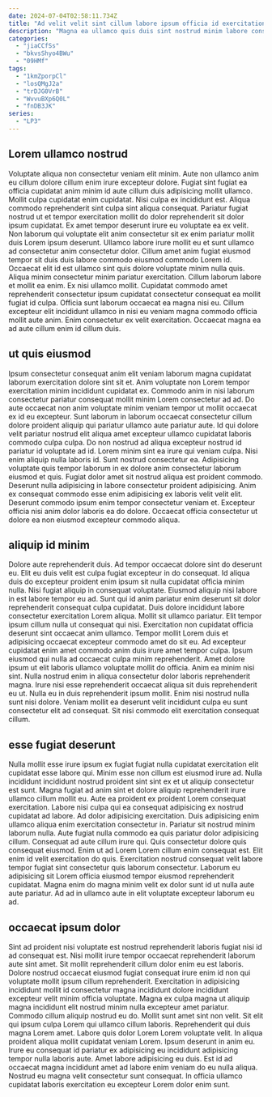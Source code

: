 ```yaml
---
date: 2024-07-04T02:58:11.734Z
title: "Ad velit velit sint cillum labore ipsum officia id exercitation labore."
description: "Magna ea ullamco quis duis sint nostrud minim labore consectetur excepteur deserunt. Aute nisi cupidatat sunt consequat proident anim ut fugiat deserunt."
categories:
  - "jiaCCfSs"
  - "bkvsShyo4BWu"
  - "09HMf"
tags:
  - "1kmZporpCl"
  - "losQMgJ2a"
  - "trDJG0VrB"
  - "WvvuBXp6Q0L"
  - "fnDB3JK"
series:
  - "LP3"
---
```



## Lorem ullamco nostrud

Voluptate aliqua non consectetur veniam elit minim. Aute non ullamco anim eu cillum dolore cillum enim irure excepteur dolore. Fugiat sint fugiat ea officia cupidatat anim minim id aute cillum duis adipisicing mollit ullamco. Mollit culpa cupidatat enim cupidatat. Nisi culpa ex incididunt est. Aliqua commodo reprehenderit sint culpa sint aliqua consequat. Pariatur fugiat nostrud ut et tempor exercitation mollit do dolor reprehenderit sit dolor ipsum cupidatat.
Ex amet tempor deserunt irure eu voluptate ea ex velit. Non laborum qui voluptate elit anim consectetur sit ex enim pariatur mollit duis Lorem ipsum deserunt. Ullamco labore irure mollit eu et sunt ullamco ad consectetur anim consectetur dolor. Cillum amet anim fugiat eiusmod tempor sit duis duis labore commodo eiusmod commodo Lorem id. Occaecat elit id est ullamco sint quis dolore voluptate minim nulla quis. Aliqua minim consectetur minim pariatur exercitation.
Cillum laborum labore et mollit ea enim. Ex nisi ullamco mollit. Cupidatat commodo amet reprehenderit consectetur ipsum cupidatat consectetur consequat ea mollit fugiat id culpa. Officia sunt laborum occaecat ea magna nisi eu. Cillum excepteur elit incididunt ullamco in nisi eu veniam magna commodo officia mollit aute anim. Enim consectetur ex velit exercitation. Occaecat magna ea ad aute cillum enim id cillum duis.

## ut quis eiusmod

Ipsum consectetur consequat anim elit veniam laborum magna cupidatat laborum exercitation dolore sint sit et. Anim voluptate non Lorem tempor exercitation minim incididunt cupidatat ex. Commodo anim in nisi laborum consectetur pariatur consequat mollit minim Lorem consectetur ad ad. Do aute occaecat non anim voluptate minim veniam tempor ut mollit occaecat ex id eu excepteur. Sunt laborum in laborum occaecat consectetur cillum dolore proident aliquip qui pariatur ullamco aute pariatur aute. Id qui dolore velit pariatur nostrud elit aliqua amet excepteur ullamco cupidatat laboris commodo culpa culpa.
Do non nostrud ad aliqua excepteur nostrud id pariatur id voluptate ad id. Lorem minim sint ea irure qui veniam culpa. Nisi enim aliquip nulla laboris id. Sunt nostrud consectetur ea. Adipisicing voluptate quis tempor laborum in ex dolore anim consectetur laborum eiusmod et quis.
Fugiat dolor amet sit nostrud aliqua est proident commodo. Deserunt nulla adipisicing in labore consectetur proident adipisicing. Anim ex consequat commodo esse enim adipisicing ex laboris velit velit elit. Deserunt commodo ipsum enim tempor consectetur veniam et. Excepteur officia nisi anim dolor laboris ea do dolore. Occaecat officia consectetur ut dolore ea non eiusmod excepteur commodo aliqua.

## aliquip id minim

Dolore aute reprehenderit duis. Ad tempor occaecat dolore sint do deserunt eu. Elit eu duis velit est culpa fugiat excepteur in do consequat. Id aliqua duis do excepteur proident enim ipsum sit nulla cupidatat officia minim nulla. Nisi fugiat aliquip in consequat voluptate. Eiusmod aliquip nisi labore in est labore tempor eu ad. Sunt qui id anim pariatur enim deserunt sit dolor reprehenderit consequat culpa cupidatat. Duis dolore incididunt labore consectetur exercitation Lorem aliqua.
Mollit sit ullamco pariatur. Elit tempor ipsum cillum nulla ut consequat qui nisi. Exercitation non cupidatat officia deserunt sint occaecat anim ullamco. Tempor mollit Lorem duis et adipisicing occaecat excepteur commodo amet do sit eu. Ad excepteur cupidatat enim amet commodo anim duis irure amet tempor culpa. Ipsum eiusmod qui nulla ad occaecat culpa minim reprehenderit. Amet dolore ipsum ut elit laboris ullamco voluptate mollit do officia. Anim ea minim nisi sint.
Nulla nostrud enim in aliqua consectetur dolor laboris reprehenderit magna. Irure nisi esse reprehenderit occaecat aliqua sit duis reprehenderit eu ut. Nulla eu in duis reprehenderit ipsum mollit. Enim nisi nostrud nulla sunt nisi dolore. Veniam mollit ea deserunt velit incididunt culpa eu sunt consectetur elit ad consequat. Sit nisi commodo elit exercitation consequat cillum.

## esse fugiat deserunt

Nulla mollit esse irure ipsum ex fugiat fugiat nulla cupidatat exercitation elit cupidatat esse labore qui. Minim esse non cillum est eiusmod irure ad. Nulla incididunt incididunt nostrud proident sint sint ex et ut aliquip consectetur est sunt. Magna fugiat ad anim sint et dolore aliquip reprehenderit irure ullamco cillum mollit eu.
Aute ea proident ex proident Lorem consequat exercitation. Labore nisi culpa qui ea consequat adipisicing ex nostrud cupidatat ad labore. Ad dolor adipisicing exercitation. Duis adipisicing enim ullamco aliqua enim exercitation consectetur in. Pariatur sit nostrud minim laborum nulla. Aute fugiat nulla commodo ea quis pariatur dolor adipisicing cillum.
Consequat ad aute cillum irure qui. Quis consectetur dolore quis consequat eiusmod. Enim ut ad Lorem Lorem cillum enim consequat est. Elit enim id velit exercitation do quis. Exercitation nostrud consequat velit labore tempor fugiat sint consectetur quis laborum consectetur. Laborum eu adipisicing sit Lorem officia eiusmod tempor eiusmod reprehenderit cupidatat. Magna enim do magna minim velit ex dolor sunt id ut nulla aute aute pariatur. Ad ad in ullamco aute in elit voluptate excepteur laborum eu ad.

## occaecat ipsum dolor

Sint ad proident nisi voluptate est nostrud reprehenderit laboris fugiat nisi id ad consequat est. Nisi mollit irure tempor occaecat reprehenderit laborum aute sint amet. Sit mollit reprehenderit cillum dolor enim eu est laboris. Dolore nostrud occaecat eiusmod fugiat consequat irure enim id non qui voluptate mollit ipsum cillum reprehenderit. Exercitation in adipisicing incididunt mollit id consectetur magna incididunt dolore incididunt excepteur velit minim officia voluptate. Magna ex culpa magna ut aliquip magna incididunt elit nostrud minim nulla excepteur amet pariatur. Commodo cillum aliquip nostrud eu do. Mollit sunt amet sint non velit.
Sit elit qui ipsum culpa Lorem qui ullamco cillum laboris. Reprehenderit qui duis magna Lorem amet. Labore quis dolor Lorem Lorem voluptate velit. In aliqua proident aliqua mollit cupidatat veniam Lorem. Ipsum deserunt in anim eu.
Irure eu consequat id pariatur ex adipisicing eu incididunt adipisicing tempor nulla laboris aute. Amet labore adipisicing eu duis. Est id ad occaecat magna incididunt amet ad labore enim veniam do eu nulla aliqua. Nostrud eu magna velit consectetur sunt consequat. In officia ullamco cupidatat laboris exercitation eu excepteur Lorem dolor enim sunt.

